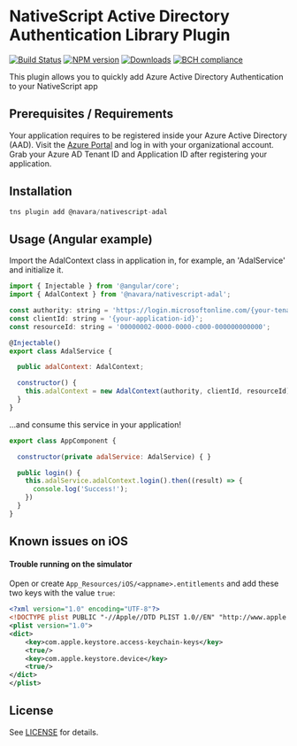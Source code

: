 # NativeScript Active Directory Authentication Library Plugin

[![Build Status][build-status]][build-url]
[![NPM version][npm-image]][npm-url]
[![Downloads][downloads-image]][npm-url]
[![BCH compliance][bch-url-repo]][bch-url]

[build-status]:https://travis-ci.org/NavaraBV/nativescript-adal.svg?branch=master
[build-url]:https://travis-ci.org/NavaraBV/nativescript-adal
[bch-url-repo]:https://bettercodehub.com/edge/badge/NavaraBV/nativescript-adal?branch=master
[bch-url]:https://bettercodehub.com/
[npm-image]:https://img.shields.io/npm/v/@navara/nativescript-adal.svg
[npm-url]:https://npmjs.org/package/@navara/nativescript-adal
[downloads-image]:http://img.shields.io/npm/dm/@navara/nativescript-adal.svg

This plugin allows you to quickly add Azure Active Directory Authentication to your NativeScript app

## Prerequisites / Requirements

Your application requires to be registered inside your Azure Active Directory (AAD). Visit the [Azure Portal](https://portal.azure.com) and log in with your organizational account. Grab your Azure AD Tenant ID and Application ID after registering your application.

## Installation

```javascript
tns plugin add @navara/nativescript-adal
```

## Usage (Angular example)

Import the AdalContext class in application in, for example, an 'AdalService' and initialize it.

```javascript
import { Injectable } from '@angular/core';
import { AdalContext } from '@navara/nativescript-adal';

const authority: string = 'https://login.microsoftonline.com/{your-tenant-id}';
const clientId: string = '{your-application-id}';
const resourceId: string = '00000002-0000-0000-c000-000000000000';

@Injectable()
export class AdalService {

  public adalContext: AdalContext;

  constructor() {
    this.adalContext = new AdalContext(authority, clientId, resourceId);
  }
}
```

...and consume this service in your application!

```javascript
export class AppComponent {

  constructor(private adalService: AdalService) { }

  public login() {
    this.adalService.adalContext.login().then((result) => {
      console.log('Success!');
    })
  }
}
```

## Known issues on iOS

#### Trouble running on the simulator
Open or create `App_Resources/iOS/<appname>.entitlements` and add these two keys with the value `true`:

```xml
<?xml version="1.0" encoding="UTF-8"?>
<!DOCTYPE plist PUBLIC "-//Apple//DTD PLIST 1.0//EN" "http://www.apple.com/DTDs/PropertyList-1.0.dtd">
<plist version="1.0">
<dict>
    <key>com.apple.keystore.access-keychain-keys</key>
    <true/>
    <key>com.apple.keystore.device</key>
    <true/>
</dict>
</plist>
```
    
## License

See [LICENSE](LICENSE) for details.
